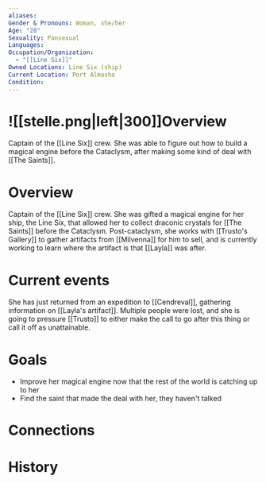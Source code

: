 ```yaml
---
aliases: 
Gender & Pronouns: Woman, she/her
Age: "28"
Sexuality: Pansexual
Languages: 
Occupation/Organization:
  - "[[Line Six]]"
Owned Locations: Line Six (ship)
Current Location: Port Almasha
Condition:
---
```

# ![[stelle.png|left|300]]Overview
Captain of the [[Line Six]] crew. She was able to figure out how to build a magical engine before the Cataclysm, after making some kind of deal with [[The Saints]].
# Overview
Captain of the [[Line Six]] crew. She was gifted a magical engine for her ship, the Line Six, that allowed her to collect draconic crystals for [[The Saints]] before the Cataclysm. Post-cataclysm, she works with [[Trusto's Gallery]] to gather artifacts from [[Milvenna]] for him to sell, and is currently working to learn where the artifact is that [[Layla]] was after.
# Current events
She has just returned from an expedition to [[Cendreval]], gathering information on [[Layla's artifact]]. Multiple people were lost, and she is going to pressure [[Trusto]] to either make the call to go after this thing or call it off as unattainable. 
# Goals
- Improve her magical engine now that the rest of the world is catching up to her
- Find the saint that made the deal with her, they haven't talked 
# Connections
# History
